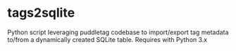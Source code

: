 # tags2sqlite
Python script leveraging puddletag codebase to import/export tag metadata to/from a dynamically created SQLite table.  Requires with Python 3.x
